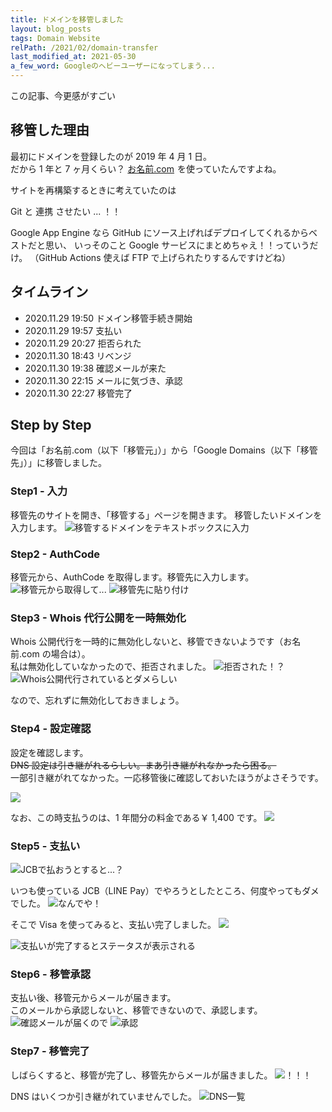 ```yaml
---
title: ドメインを移管しました
layout: blog_posts
tags: Domain Website
relPath: /2021/02/domain-transfer
last_modified_at: 2021-05-30
a_few_word: Googleのヘビーユーザーになってしまう...
---
```


この記事、今更感がすごい

## 移管した理由

最初にドメインを登録したのが 2019 年 4 月 1 日。<br>
だから 1 年と 7 ヶ月くらい？ <a href="https://px.a8.net/svt/ejp?a8mat=3H5C5X+FQ79UI+50+2HHVNM" rel="nofollow" target="_blank">お名前.com</a>
<img border="0" width="1" height="1" src="https://www18.a8.net/0.gif?a8mat=3H5C5X+FQ79UI+50+2HHVNM" alt="" class="a8">を使っていたんですよね。

サイトを再構築するときに考えていたのは

<div class="card">
  <div class="card-body">
    Git と 連携 させたい ... ！！
  </div>
</div>

Google App Engine なら GitHub にソース上げればデプロイしてくれるからベストだと思い、
いっそのこと Google サービスにまとめちゃえ！！っていうだけ。
（GitHub Actions 使えば FTP で上げられたりするんですけどね）

## タイムライン

- 2020.11.29 19:50 ドメイン移管手続き開始
- 2020.11.29 19:57 支払い
- 2020.11.29 20:27 拒否られた
- 2020.11.30 18:43 リベンジ
- 2020.11.30 19:38 確認メールが来た
- 2020.11.30 22:15 メールに気づき、承認
- 2020.11.30 22:27 移管完了

## Step by Step

今回は「お名前.com（以下「移管元」）」から「Google Domains（以下「移管先」）」に移管しました。

### Step1 - 入力

移管先のサイトを開き、「移管する」ページを開きます。
移管したいドメインを入力します。
![移管するドメインをテキストボックスに入力](/img/blog/2021/02/domain-transfer/01.png)

### Step2 - AuthCode

移管元から、AuthCode を取得します。移管先に入力します。
![移管元から取得して...](/img/blog/2021/02/domain-transfer/02.png)
![移管先に貼り付け](/img/blog/2021/02/domain-transfer/03.png)

### Step3 - Whois 代行公開を一時無効化

Whois 公開代行を一時的に無効化しないと、移管できないようです（お名前.com の場合は）。<br>
私は無効化していなかったので、拒否されました。
![拒否された！？](/img/blog/2021/02/domain-transfer/10.png)
![Whois公開代行されているとダメらしい](/img/blog/2021/02/domain-transfer/11.png)

なので、忘れずに無効化しておきましょう。

### Step4 - 設定確認

設定を確認します。<br>
~~DNS 設定は引き継がれるらしい。まあ引き継がれなかったら困る。~~<br>
一部引き継がれてなかった。一応移管後に確認しておいたほうがよさそうです。

![](/img/blog/2021/02/domain-transfer/04.png)

なお、この時支払うのは、1 年間分の料金である￥ 1,400 です。
![](/img/blog/2021/02/domain-transfer/05.png)

### Step5 - 支払い

![JCBで払おうとすると...？](/img/blog/2021/02/domain-transfer/06.png)

いつも使っている JCB（LINE Pay）でやろうとしたところ、何度やってもダメでした。
![なんでや！](/img/blog/2021/02/domain-transfer/07.png)

そこで Visa を使ってみると、支払い完了しました。
![](/img/blog/2021/02/domain-transfer/08.png)

![支払いが完了するとステータスが表示される](/img/blog/2021/02/domain-transfer/09.png)

### Step6 - 移管承認

支払い後、移管元からメールが届きます。<br>
このメールから承認しないと、移管できないので、承認します。
![確認メールが届くので](/img/blog/2021/02/domain-transfer/12.png)
![承認](/img/blog/2021/02/domain-transfer/13.png)

### Step7 - 移管完了

しばらくすると、移管が完了し、移管先からメールが届きました。
![！！！](/img/blog/2021/02/domain-transfer/14.png)

DNS はいくつか引き継がれていませんでした。
![DNS一覧](/img/blog/2021/02/domain-transfer/15.png)
